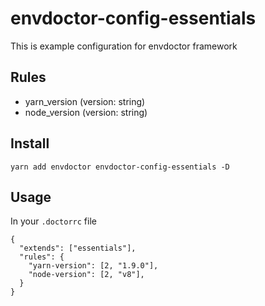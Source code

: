 # envdoctor-config-essentials

This is example configuration for envdoctor framework

## Rules

- yarn_version (version: string)
- node_version (version: string)

## Install

`yarn add envdoctor envdoctor-config-essentials -D`

## Usage

In your `.doctorrc` file

```
{
  "extends": ["essentials"],
  "rules": {
    "yarn-version": [2, "1.9.0"],
    "node-version": [2, "v8"],
  }
}
```
